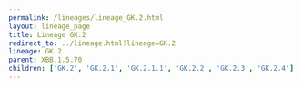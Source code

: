 ```yaml
---
permalink: /lineages/lineage_GK.2.html
layout: lineage_page
title: Lineage GK.2
redirect_to: ../lineage.html?lineage=GK.2
lineage: GK.2
parent: XBB.1.5.70
children: ['GK.2', 'GK.2.1', 'GK.2.1.1', 'GK.2.2', 'GK.2.3', 'GK.2.4']
---
```

